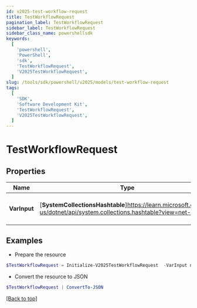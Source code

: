 ```yaml
---
id: v2025-test-workflow-request
title: TestWorkflowRequest
pagination_label: TestWorkflowRequest
sidebar_label: TestWorkflowRequest
sidebar_class_name: powershellsdk
keywords:
  [
    'powershell',
    'PowerShell',
    'sdk',
    'TestWorkflowRequest',
    'V2025TestWorkflowRequest',
  ]
slug: /tools/sdk/powershell/v2025/models/test-workflow-request
tags:
  [
    'SDK',
    'Software Development Kit',
    'TestWorkflowRequest',
    'V2025TestWorkflowRequest',
  ]
---
```


# TestWorkflowRequest

## Properties

| Name | Type | Description | Notes |
| --- | --- | --- | --- |
| **VarInput** | [**SystemCollectionsHashtable**]https://learn.microsoft.com/en-us/dotnet/api/system.collections.hashtable?view=net-9.0 | The test input for the workflow. | [required] |

## Examples

- Prepare the resource

```powershell
$TestWorkflowRequest = Initialize-V2025TestWorkflowRequest  -VarInput null
```

- Convert the resource to JSON

```powershell
$TestWorkflowRequest | ConvertTo-JSON
```

[[Back to top]](#)

